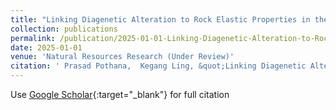 ```yaml
---
title: "Linking Diagenetic Alteration to Rock Elastic Properties in the Broom Creek CO2 Sequestration Site: Integrating Rock Physics and Petrophysical Analysis"
collection: publications
permalink: /publication/2025-01-01-Linking-Diagenetic-Alteration-to-Rock-Elastic-Properties-in-the-Broom-Creek-CO2-Sequestration-Site-Integrating-Rock-Physics-and-Petrophysical-Analysis
date: 2025-01-01
venue: 'Natural Resources Research (Under Review)'
citation: ' Prasad Pothana,  Kegang Ling, &quot;Linking Diagenetic Alteration to Rock Elastic Properties in the Broom Creek CO2 Sequestration Site: Integrating Rock Physics and Petrophysical Analysis.&quot; Natural Resources Research (Under Review), 2025.'
---
```

Use [Google Scholar](https://scholar.google.com/scholar?q=Linking+Diagenetic+Alteration+to+Rock+Elastic+Properties+in+the+Broom+Creek+CO2+Sequestration+Site:+Integrating+Rock+Physics+and+Petrophysical+Analysis){:target="_blank"} for full citation